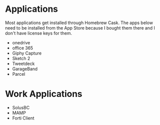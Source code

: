 # Applications

Most applications get installed through Homebrew Cask. The apps below need to be installed from the App Store because I bought them there and I don't have license keys for them.

- onedrive
- office 365
- Giphy Capture
- Sketch 2
- Tweetdeck
- GarageBand
- Parcel




# Work Applications
- SolusBC
- MAMP
- Forti Client
